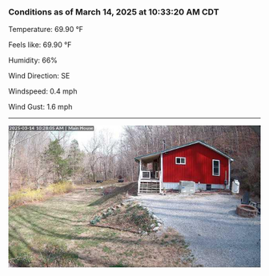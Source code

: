 ### Conditions as of March 14, 2025 at 10:33:20 AM CDT 

Temperature: 69.90 &deg;F

Feels like: 69.90 &deg;F

Humidity: 66%

Wind Direction: SE

Windspeed: 0.4 mph

Wind Gust: 1.6 mph

---

<img src="./images/latest.jpeg"/>

